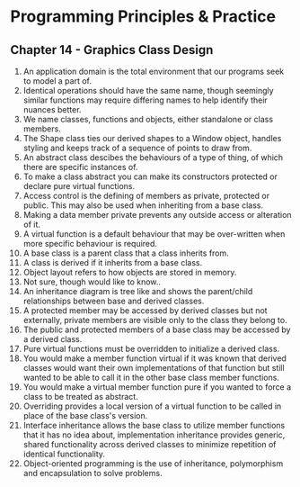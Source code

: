 # Programming Principles & Practice

## Chapter 14 - Graphics Class Design

1. An application domain is the total environment that our programs seek to model a part of.
2. Identical operations should have the same name, though seemingly similar functions may require differing names to help identify their nuances better.
3. We name classes, functions and objects, either standalone or class members.
4. The Shape class ties our derived shapes to a Window object, handles styling and keeps track of a sequence of points to draw from.
5. An abstract class descibes the behaviours of a type of thing, of which there are specific instances of.
6. To make a class abstract you can make its constructors protected or declare pure virtual functions.
7. Access control is the defining of members as private, protected or public. This may also be used when inheriting from a base class.
8. Making a data member private prevents any outside access or alteration of it.
9. A virtual function is a default behaviour that may be over-written when more specific behaviour is required.
10. A base class is a parent class that a class inherits from.
11. A class is derived if it inherits from a base class.
12. Object layout refers to how objects are stored in memory.
13. Not sure, though would like to know..
14. An inheritance diagram is tree like and shows the parent/child relationships between base and derived classes.
15. A protected member may be accessed by derived classes but not externally, private members are visible only to the class they belong to.
16. The public and protected members of a base class may be accessed by a derived class.
17. Pure virtual functions must be overridden to initialize a derived class.
18. You would make a member function virtual if it was known that derived classes would want their own implementations of that function but still wanted to be able to call it in the other base class member functions.
19. You would make a virtual member function pure if you wanted to force a class to be treated as abstract.
20. Overriding provides a local version of a virtual function to be called in place of the base class's version.
21. Interface inheritance allows the base class to utilize member functions that it has no idea about, implementation inheritance provides generic, shared functionality across derived classes to minimize repetition of identical functionality.
22. Object-oriented programming is the use of inheritance, polymorphism and encapsulation to solve problems.
